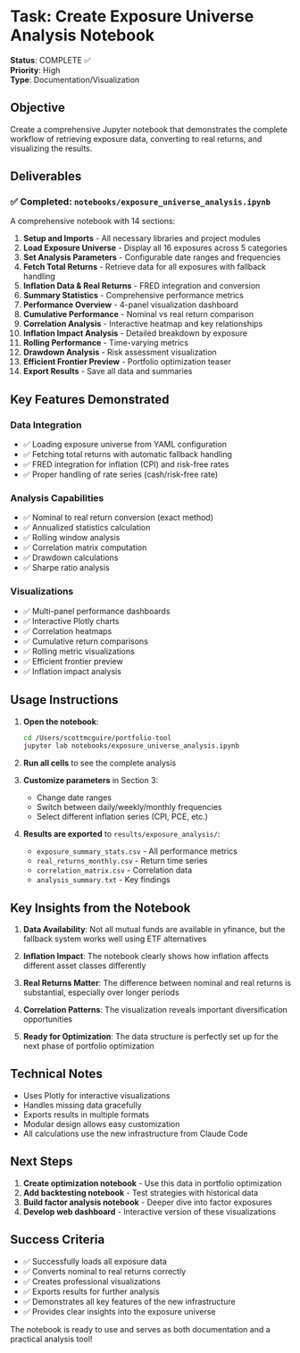 # Task: Create Exposure Universe Analysis Notebook

**Status**: COMPLETE ✅  
**Priority**: High  
**Type**: Documentation/Visualization

## Objective
Create a comprehensive Jupyter notebook that demonstrates the complete workflow of retrieving exposure data, converting to real returns, and visualizing the results.

## Deliverables

### ✅ Completed: `notebooks/exposure_universe_analysis.ipynb`

A comprehensive notebook with 14 sections:

1. **Setup and Imports** - All necessary libraries and project modules
2. **Load Exposure Universe** - Display all 16 exposures across 5 categories
3. **Set Analysis Parameters** - Configurable date ranges and frequencies
4. **Fetch Total Returns** - Retrieve data for all exposures with fallback handling
5. **Inflation Data & Real Returns** - FRED integration and conversion
6. **Summary Statistics** - Comprehensive performance metrics
7. **Performance Overview** - 4-panel visualization dashboard
8. **Cumulative Performance** - Nominal vs real return comparison
9. **Correlation Analysis** - Interactive heatmap and key relationships
10. **Inflation Impact Analysis** - Detailed breakdown by exposure
11. **Rolling Performance** - Time-varying metrics
12. **Drawdown Analysis** - Risk assessment visualization
13. **Efficient Frontier Preview** - Portfolio optimization teaser
14. **Export Results** - Save all data and summaries

## Key Features Demonstrated

### Data Integration
- ✅ Loading exposure universe from YAML configuration
- ✅ Fetching total returns with automatic fallback handling
- ✅ FRED integration for inflation (CPI) and risk-free rates
- ✅ Proper handling of rate series (cash/risk-free rate)

### Analysis Capabilities
- ✅ Nominal to real return conversion (exact method)
- ✅ Annualized statistics calculation
- ✅ Rolling window analysis
- ✅ Correlation matrix computation
- ✅ Drawdown calculations
- ✅ Sharpe ratio analysis

### Visualizations
- ✅ Multi-panel performance dashboards
- ✅ Interactive Plotly charts
- ✅ Correlation heatmaps
- ✅ Cumulative return comparisons
- ✅ Rolling metric visualizations
- ✅ Efficient frontier preview
- ✅ Inflation impact analysis

## Usage Instructions

1. **Open the notebook**:
   ```bash
   cd /Users/scottmcguire/portfolio-tool
   jupyter lab notebooks/exposure_universe_analysis.ipynb
   ```

2. **Run all cells** to see the complete analysis

3. **Customize parameters** in Section 3:
   - Change date ranges
   - Switch between daily/weekly/monthly frequencies
   - Select different inflation series (CPI, PCE, etc.)

4. **Results are exported** to `results/exposure_analysis/`:
   - `exposure_summary_stats.csv` - All performance metrics
   - `real_returns_monthly.csv` - Return time series
   - `correlation_matrix.csv` - Correlation data
   - `analysis_summary.txt` - Key findings

## Key Insights from the Notebook

1. **Data Availability**: Not all mutual funds are available in yfinance, but the fallback system works well using ETF alternatives

2. **Inflation Impact**: The notebook clearly shows how inflation affects different asset classes differently

3. **Real Returns Matter**: The difference between nominal and real returns is substantial, especially over longer periods

4. **Correlation Patterns**: The visualization reveals important diversification opportunities

5. **Ready for Optimization**: The data structure is perfectly set up for the next phase of portfolio optimization

## Technical Notes

- Uses Plotly for interactive visualizations
- Handles missing data gracefully
- Exports results in multiple formats
- Modular design allows easy customization
- All calculations use the new infrastructure from Claude Code

## Next Steps

1. **Create optimization notebook** - Use this data in portfolio optimization
2. **Add backtesting notebook** - Test strategies with historical data
3. **Build factor analysis notebook** - Deeper dive into factor exposures
4. **Develop web dashboard** - Interactive version of these visualizations

## Success Criteria

- ✅ Successfully loads all exposure data
- ✅ Converts nominal to real returns correctly
- ✅ Creates professional visualizations
- ✅ Exports results for further analysis
- ✅ Demonstrates all key features of the new infrastructure
- ✅ Provides clear insights into the exposure universe

The notebook is ready to use and serves as both documentation and a practical analysis tool!
